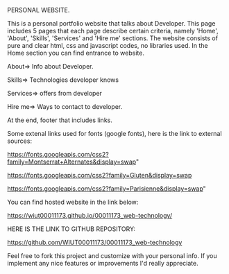 PERSONAL WEBSITE.

This is a personal portfolio website that talks about Developer.
This page includes 5 pages that each page describe certain criteria, namely 'Home', 'About', 'Skills', 'Services' and 'Hire me' sections. The website consists of pure and clear html, css and javascript codes, no libraries used.
In the Home section you can find entrance to website.

About=> Info about Developer.

Skills=> Technologies developer knows

Services=> offers from developer

Hire me=> Ways to contact to developer.

At the end, footer that includes links.

Some extenal links used for fonts (google fonts), here is the link to external sources:

https://fonts.googleapis.com/css2?family=Montserrat+Alternates&display=swap"

https://fonts.googleapis.com/css2?family=Gluten&display=swap

https://fonts.googleapis.com/css2?family=Parisienne&display=swap"

You can find hosted website in the link below:

https://wiut00011173.github.io/00011173_web-technology/

HERE IS THE LINK TO GITHUB REPOSITORY:

https://github.com/WIUT00011173/00011173_web-technology

Feel free to fork this project and customize with your personal info. If you implement any nice features or improvements I'd really appreciate.
